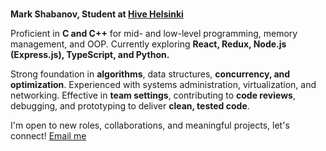 # 

<b>Mark Shabanov, Student at <a href="https://www.hive.fi/en/" target="_blank" rel="noopener noreferrer">Hive Helsinki</a></b>

Proficient in <b>C and C++</b> for mid- and low-level programming, memory management, and OOP. Currently exploring <b>React, Redux, Node.js (Express.js), TypeScript, and Python. </b>

Strong foundation in <b>algorithms</b>, data structures, <b>concurrency, and optimization</b>. Experienced with systems administration, virtualization, and networking. Effective in <b>team settings</b>, contributing to <b>code reviews</b>, debugging, and prototyping to deliver <b>clean, tested code</b>.

I'm open to new roles, collaborations, and meaningful projects, let's connect!
[Email me](mailto:607mark.fi@gmail.com)
